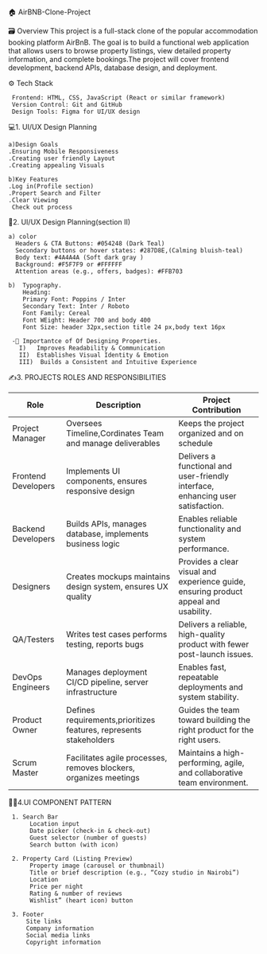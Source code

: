  🏠 AirBNB-Clone-Project

🗃️ Overview
  This project is a full-stack clone of the popular accommodation booking platform AirBnB. The goal is to build a functional web application that allows users 
  to browse property listings, view detailed property information, and complete bookings.The project will cover frontend development, backend APIs, database design, and 
  deployment.
  
⚙️ Tech Stack
         
     Frontend: HTML, CSS, JavaScript (React or similar framework)
     Version Control: Git and GitHub
     Design Tools: Figma for UI/UX design

💻1. UI/UX Design Planning

    a)Design Goals
    .Ensuring Mobile Responsiveness
    .Creating user friendly Layout
    .Creating appealing Visuals
    
    b)Key Features
    .Log in(Profile section)
    .Propert Search and Filter
    .Clear Viewing
     Check out process
     
🎨2. UI/UX Design Planning(section II) 

    a) color
      Headers & CTA Buttons: #054248 (Dark Teal)
      Secondary buttons or hover states: #287D8E,(Calming bluish-teal)
      Body text: #4A4A4A (Soft dark gray )
      Background: #F5F7F9 or #FFFFFF
      Attention areas (e.g., offers, badges): #FFB703
        
    b)  Typography.
        Heading:
        Primary Font: Poppins / Inter
        Secondary Text: Inter / Roboto
        Font Family: Cereal
        Font WEight: Header 700 and body 400
        Font Size: header 32px,section title 24 px,body text 16px
        
     -🤯 Importantce of Of Designing Properties.
       I)   Improves Readability & Communication 
       II)  Establishes Visual Identity & Emotion
       III)  Builds a Consistent and Intuitive Experience

   ✍️3. PROJECTS ROLES AND RESPONSIBILITIES

        
          
   |Role|                           Description                |Project Contribution|
   |----|------------------------------------------------------|---------------------|
   |Project Manager| Oversees Timeline,Cordinates Team and manage deliverables|Keeps the project organized and on schedule|
   |Frontend Developers| Implements UI components, ensures responsive design|Delivers a functional and user-friendly interface, enhancing user satisfaction.|
   | Backend Developers | Builds APIs, manages database, implements business logic| Enables reliable functionality and system performance.|
   |Designers	| Creates mockups maintains design system, ensures UX quality|Provides a clear visual and experience guide, ensuring product appeal and usability.|
   |QA/Testers|Writes test cases performs testing, reports bugs|Delivers a reliable, high-quality product with fewer post-launch issues.|
   | DevOps Engineers|Manages deployment CI/CD pipeline, server infrastructure|Enables fast, repeatable deployments and system stability.|
   |Product Owner|Defines requirements,prioritizes features, represents stakeholders| Guides the team toward building the right product for the right users.|
   |Scrum Master |Facilitates agile processes, removes blockers, organizes meetings|Maintains a high-performing, agile, and collaborative team environment.|
   
     
  👩‍💻4.UI COMPONENT PATTERN
      
     1. Search Bar
          Location input
          Date picker (check-in & check-out)
          Guest selector (number of guests)
          Search button (with icon)
          
     2. Property Card (Listing Preview)
          Property image (carousel or thumbnail)
          Title or brief description (e.g., “Cozy studio in Nairobi”)
          Location
          Price per night
          Rating & number of reviews
          Wishlist” (heart icon) button
          
     3. Footer
         Site links
         Company information
         Social media links
         Copyright information


     
    
        
        
        
     
